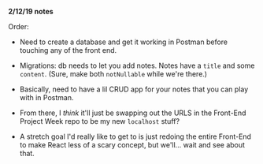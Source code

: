 **2/12/19 notes**

Order: 

- Need to create a database and get it working in Postman before touching any of the front end. 

- Migrations: db needs to let you add notes. Notes have a `title` and some `content`. (Sure, make both `notNullable` while we're there.)
- Basically, need to have a lil CRUD app for your notes that you can play with in Postman.
- From there, I _think_ it'll just be swapping out the URLS in the Front-End Project Week repo to be my new `localhost` stuff?
- A stretch goal I'd really like to get to is just redoing the entire Front-End to make React less of a scary concept, but we'll... wait and see about that.